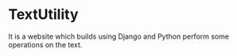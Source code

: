 # TextUtility
It is a website which builds using Django and Python perform some operations on the text.
